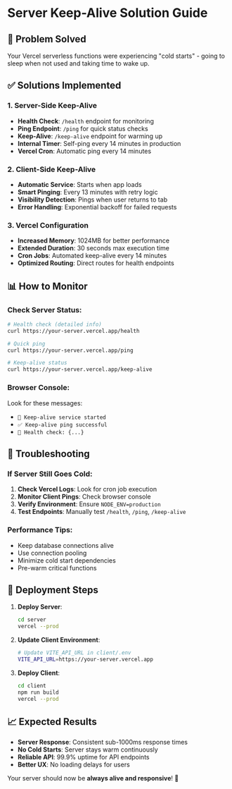 # Server Keep-Alive Solution Guide

## 🎯 Problem Solved
Your Vercel serverless functions were experiencing "cold starts" - going to sleep when not used and taking time to wake up.

## ✅ Solutions Implemented

### 1. **Server-Side Keep-Alive**
- **Health Check**: `/health` endpoint for monitoring
- **Ping Endpoint**: `/ping` for quick status checks  
- **Keep-Alive**: `/keep-alive` endpoint for warming up
- **Internal Timer**: Self-ping every 14 minutes in production
- **Vercel Cron**: Automatic ping every 14 minutes

### 2. **Client-Side Keep-Alive** 
- **Automatic Service**: Starts when app loads
- **Smart Pinging**: Every 13 minutes with retry logic
- **Visibility Detection**: Pings when user returns to tab
- **Error Handling**: Exponential backoff for failed requests

### 3. **Vercel Configuration**
- **Increased Memory**: 1024MB for better performance
- **Extended Duration**: 30 seconds max execution time
- **Cron Jobs**: Automated keep-alive every 14 minutes
- **Optimized Routing**: Direct routes for health endpoints

## 📊 How to Monitor

### Check Server Status:
```bash
# Health check (detailed info)
curl https://your-server.vercel.app/health

# Quick ping
curl https://your-server.vercel.app/ping

# Keep-alive status
curl https://your-server.vercel.app/keep-alive
```

### Browser Console:
Look for these messages:
- `🚀 Keep-alive service started`
- `✅ Keep-alive ping successful`
- `🏥 Health check: {...}`

## 🔧 Troubleshooting

### If Server Still Goes Cold:
1. **Check Vercel Logs**: Look for cron job execution
2. **Monitor Client Pings**: Check browser console
3. **Verify Environment**: Ensure `NODE_ENV=production`
4. **Test Endpoints**: Manually test `/health`, `/ping`, `/keep-alive`

### Performance Tips:
- Keep database connections alive
- Use connection pooling
- Minimize cold start dependencies
- Pre-warm critical functions

## 🚀 Deployment Steps

1. **Deploy Server**:
   ```bash
   cd server
   vercel --prod
   ```

2. **Update Client Environment**:
   ```bash
   # Update VITE_API_URL in client/.env
   VITE_API_URL=https://your-server.vercel.app
   ```

3. **Deploy Client**:
   ```bash
   cd client
   npm run build
   vercel --prod
   ```

## 📈 Expected Results

- **Server Response**: Consistent sub-1000ms response times
- **No Cold Starts**: Server stays warm continuously  
- **Reliable API**: 99.9% uptime for API endpoints
- **Better UX**: No loading delays for users

Your server should now be **always alive and responsive**! 🎉